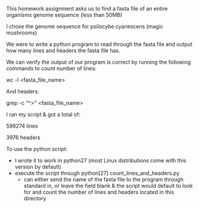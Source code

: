 This homework assignment asks us to find a fasta file of an entire organisms genome sequence (less than 50MB)

I chose the genome sequence for psilocybe cyanescens (magic mushrooms)

We were to write a python program to read through the fasta file and output how many lines and headers the fasta file has.

We can verify the output of our program is correct by running the following commands to count number of lines:

wc -l <fasta_file_name>

And headers:

grep -c "^>" <fasta_file_name>

I ran my script & got a total of:

599274 lines

3976 headers

To use the python script:
 - I wrote it to work in python27 (most Linux distributions come with this version by default)
 - execute the script through python[27] count_lines_and_headers.py
   - can either send the name of the fasta file to the program through standard in, or leave the field blank & the script would default to look for and count the number of lines and headers located in this directory


